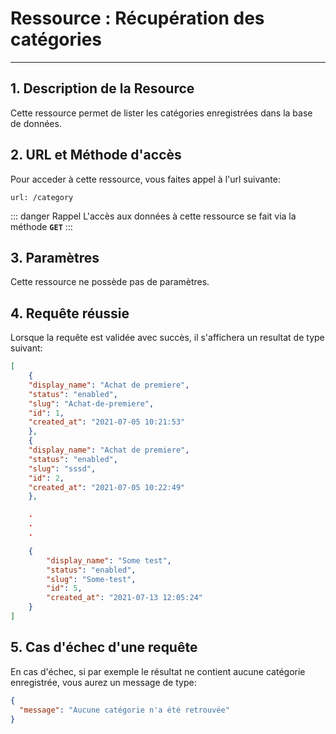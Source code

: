 # Ressource : Récupération des catégories

---

## 1. Description de la Resource

Cette ressource permet de lister les catégories enregistrées dans la base de données.

## 2. URL et Méthode d'accès

Pour acceder à cette ressource, vous faites appel à l'url suivante:

```
url: /category
```

::: danger Rappel
L'accès aux données à cette ressource se fait via la méthode **`GET`**
:::

## 3. Paramètres

Cette ressource ne possède pas de paramètres.

## 4. Requête réussie

Lorsque la requête est validée avec succès, il s'affichera un resultat de type suivant:

```json
[
    {
    "display_name": "Achat de premiere",
    "status": "enabled",
    "slug": "Achat-de-premiere",
    "id": 1,
    "created_at": "2021-07-05 10:21:53"
    },
    {
    "display_name": "Achat de premiere",
    "status": "enabled",
    "slug": "sssd",
    "id": 2,
    "created_at": "2021-07-05 10:22:49"
    },

    .
    .
    .

    {
        "display_name": "Some test",
        "status": "enabled",
        "slug": "Some-test",
        "id": 5,
        "created_at": "2021-07-13 12:05:24"
    }
]
```

## 5. Cas d'échec d'une requête

En cas d'échec, si par exemple le résultat ne contient aucune catégorie enregistrée, vous aurez un message de type:

```json
{
  "message": "Aucune catégorie n'a été retrouvée"
}
```
